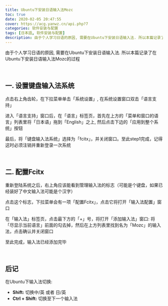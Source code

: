 ```yaml
---
title: Ubuntu下安装日语输入法Mozc
toc: true
date: 2020-02-05 20:47:55
cover: https://acg.yanwz.cn/api.php?7
categories: 软件安装与配置
tags: [日本語, 软件安装与配置]
description: 由于个人学习日语的原因, 需要在Ubuntu下安装日语输入法. 所以本篇记录了在Ubuntu下安装日语输入法Mozc的过程
---
```


由于个人学习日语的原因, 需要在Ubuntu下安装日语输入法. 所以本篇记录了在Ubuntu下安装日语输入法Mozc的过程

<br/>

<!--more-->

## 一. 设置键盘输入法系统

点击右上角齿轮，在下拉菜单单击「系统设置」, 在系统设置窗口双击「语言支持」

进入「语言支持」窗口后，在「语言」标签页，首先在上方的「菜单和窗口的语言」列表里将「日本语」拖到「English」之上, 然后点击下边的「应用到整个系统」按钮

最后，将「键盘输入法系统」选择为「fcitx」，并关闭窗口。至此step1完成，记得这时必须注销并重新登录一次系统

<br/>

## 二. 配置Fcitx

重新登陆系统之后，右上角应该能看到管理输入法的标志（可能是个键盘，如果已经装好了中文输入法可能是个汉字）

点击这个标志，下拉菜单会有一项「配置Fcitx」，点击它将打开「输入法配置」窗口

在「输入法」标签页，点击最下方的「+」号，将打开「添加输入法」窗口: 将「尽显示当前语言」前面的勾去掉，然后在上方列表里找到名为「Mozc」的输入法，点击确认并关闭窗口

至此完成，输入法已经添加完毕

<br/>

## 后记

在Ubuntu下输入法切换:

-   **Shift:** 切换中/英 或者 日/英
-   **Ctrl + Shift:** 切换至下一个输入法

<br/>







